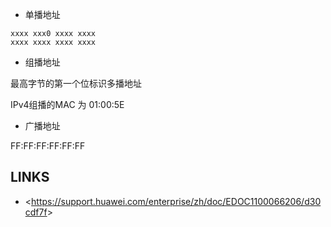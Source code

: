 


* 单播地址

```
xxxx xxx0 xxxx xxxx
xxxx xxxx xxxx xxxx
```



* 组播地址

最高字节的第一个位标识多播地址


IPv4组播的MAC 为 01:00:5E



* 广播地址

FF:FF:FF:FF:FF:FF


## LINKS

* <<https://support.huawei.com/enterprise/zh/doc/EDOC1100066206/d30cdf7f>>